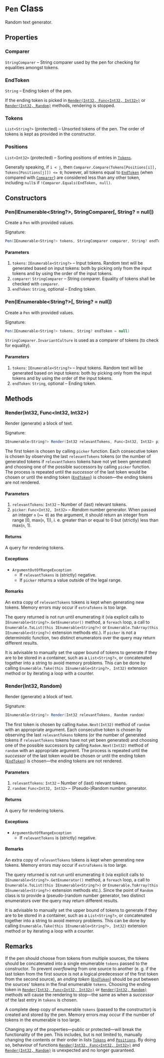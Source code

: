 # ```Pen``` Class

Random text generator.

## Properties

### Comparer

```StringComparer``` &ndash; String comparer used by the pen for checking for equalities amongst tokens.

### EndToken

```String``` &ndash; Ending token of the pen.

If the ending token is picked in [```Render(Int32, Func<Int32, Int32>)```](#renderint32-funcint32-int32) or [```Render(Int32, Random)```](#renderint32-random) methods, rendering is stopped.

### Tokens

```List<String?>``` (protected) &ndash; Unsorted tokens of the pen. The order of tokens is kept as provided in the constructor.

### Positions

```List<Int32>``` (protected) &ndash; Sorting positions of entries in [```Tokens```](#tokens).

Generally speaking, if ```i < j```, then ```Comparer.Compare(Tokens[Positions[i]], Tokens[Positions[j]]) <= 0```; however, all tokens equal to [```EndToken```](#endtoken) (when compared with [```Comparer```](#comparer)) are considered less than any other token, including ```null```s if ```!Comparer.Equals(EndToken, null)```.

## Constructors

### Pen(IEnumerable<String?>, StringComparer[, String? = null])

Create a ```Pen``` with provided values.

Signature:

```csharp
Pen(IEnumerable<String?> tokens, StringComparer comparer, String? endToken = null)

```

#### Parameters

1.  ```tokens```: ```IEnumerable<String?>``` &ndash; Input tokens. Random text will be generated based on input tokens: both by picking only from the input tokens and by using the order of the input tokens.
2.  ```comparer```: ```StringComparer``` &ndash; String comparer. Equality of tokens shall be checked with ```comparer```.
3.  ```endToken```: ```String```, optional &ndash; Ending token.

### Pen(IEnumerable<String?>[, String? = null])

Create a ```Pen``` with provided values.

Signature:

```csharp
Pen(IEnumerable<String?> tokens, String? endToken = null)

```

```StringComparer.InvariantCulture``` is used as a comparer of tokens (to check for equality).

#### Parameters

1.  ```tokens```: ```IEnumerable<String?>``` &ndash; Input tokens. Random text will be generated based on input tokens: both by picking only from the input tokens and by using the order of the input tokens.
2.  ```endToken```: ```String```, optional &ndash; Ending token.

## Methods

### Render(Int32, Func<Int32, Int32>)

Render (generate) a block of text.

Signature:

```csharp
IEnumerable<String?> Render(Int32 relevantTokens, Func<Int32, Int32> picker)

```

The first token is chosen by calling ```picker``` function. Each consecutive token is chosen by observing the last ```relevantTokens``` tokens (or the number of generated tokens if ```relevantTokens``` tokens have not yet been generated) and choosing one of the possible successors by calling ```picker``` function. The process is repeated until the *successor* of the last token would be chosen or until the ending token ([```EndToken```](#endtoken)) is chosen&mdash;the ending tokens are not rendered.

#### Parameters

1.  ```relevantTokens```: ```Int32``` &ndash; Number of (last) relevant tokens.
2.  ```picker```: ```Func<Int32, Int32>``` &ndash; *Random* number generator. When passed an integer ```n``` (```>= 0```) as the argument, it should return an integer from range [0, max(```n```, 1)), i. e. greater than or equal to 0 but (strictly) less than max(```n```, 1).

#### Returns

A query for rendering tokens.

#### Exceptions

*   ```ArgumentOutOfRangeException```
    *   If ```relevantTokens``` is (strictly) negative.
    *   If ```picker``` returns a value outside of the legal range.

#### Remarks

An extra copy of ```relevantTokens``` tokens is kept when generating new tokens. Memory errors may occur if ```extraTokens``` is too large.

The query returned is not run until enumerating it (via explicit calls to ```IEnumerable<String?>.GetEnumerator()``` method, a ```foreach``` loop, a call to ```Enumerable.ToList(this IEnumerable<String?>)``` or ```Enumerable.ToArray(this IEnumerable<String?>)``` extension methods etc.). If ```picker``` is not a deterministic function, two distinct enumerators over the query may return different results.

It is advisable to manually set the upper bound of tokens to generate if they are to be stored in a container, such as a ```List<String?>```, or concatenated together into a string to avoid memory problems. This can be done by calling ```Enumerable.Take(this IEnumerable<String?>, Int32)``` extension method or by iterating a loop with a counter.

### Render(Int32, Random)

Render (generate) a block of text.

Signature:

```csharp
IEnumerable<String?> Render(Int32 relevantTokens, Random random)

```

The first token is chosen by calling ```Radom.Next(Int32)``` method of ```random``` with an appropriate argument. Each consecutive token is chosen by observing the last ```relevantTokens``` tokens (or the number of generated tokens if ```relevantTokens``` tokens have not yet been generated) and choosing one of the possible successors by calling ```Radom.Next(Int32)``` method of ```random``` with an appropriate argument. The process is repeated until the *successor* of the last token would be chosen or until the ending token ([```EndToken```](#endtoken)) is chosen&mdash;the ending tokens are not rendered.

#### Parameters

1.  ```relevantTokens```: ```Int32``` &ndash; Number of (last) relevant tokens.
2.  ```random```: ```Func<Int32, Int32>``` &ndash; (Pseudo-)Random number generator.

#### Returns

A query for rendering tokens.

#### Exceptions

*   ```ArgumentOutOfRangeException```
    *   If ```relevantTokens``` is (strictly) negative.

#### Remarks

An extra copy of ```relevantTokens``` tokens is kept when generating new tokens. Memory errors may occur if ```extraTokens``` is too large.

The query returned is not run until enumerating it (via explicit calls to ```IEnumerable<String?>.GetEnumerator()``` method, a ```foreach``` loop, a call to ```Enumerable.ToList(this IEnumerable<String?>)``` or ```Enumerable.ToArray(this IEnumerable<String?>)``` extension methods etc.). Since the point of ```Random``` class is to provide a (pseudo-)random number generator, two distinct enumerators over the query may return different results.

It is advisable to manually set the upper bound of tokens to generate if they are to be stored in a container, such as a ```List<String?>```, or concatenated together into a string to avoid memory problems. This can be done by calling ```Enumerable.Take(this IEnumerable<String?>, Int32)``` extension method or by iterating a loop with a counter.

## Remarks

If the pen should choose from tokens from multiple sources, the tokens should be concatenated into a single enumerable ```tokens``` passed to the constructor. To prevent *overflowing* from one source to another (e. g. if the last token from the first source is not a logical predecessor of the first token from the second source), an *ending token* ([```EndToken```](#endtoken)) should be put between the sources' tokens in the final enumerable ```tokens```. Choosing the ending token in [```Render(Int32, Func<Int32, Int32>)```](#renderint32-funcint32-int32) or [```Render(Int32, Random)```](#renderint32-random) methods will cause the rendering to stop&mdash;the same as when a *successor* of the last entry in ```tokens``` is chosen.

A complete deep copy of enumerable ```tokens``` (passed to the constructor) is created and stored by the pen. Memory errors may occur if the number of tokens in the enumerable is too large.

Changing any of the properties&mdash;public or protected&mdash;will break the functionality of the pen. This includes, but is not limited to, manually changing the contents or their order in lists [```Tokens```](#tokens) and [```Positions```](#positions). By doing so, behaviour of functions [```Render(Int32, Func<Int32, Int32>)```](#renderint32-funcint32-int32) and [```Render(Int32, Random)```](#renderint32-random) is unexpected and no longer guaranteed.
